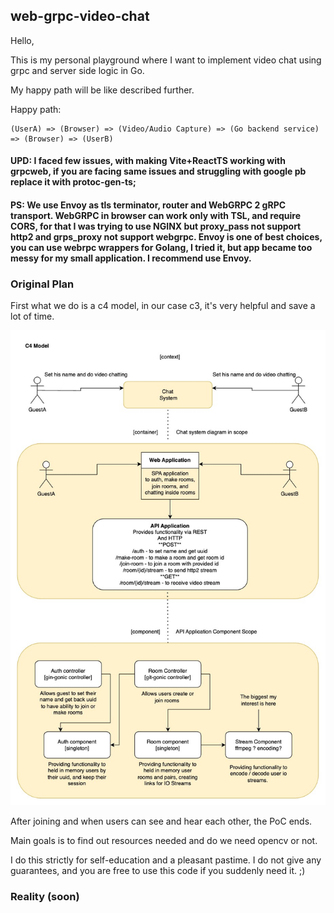 ## web-grpc-video-chat

Hello,

This is my personal playground where I want to implement video chat using grpc and server side logic in Go.

My happy path will be like described further.

Happy path:
```
(UserA) => (Browser) => (Video/Audio Capture) => (Go backend service) => (Browser) => (UserB)
```

#### UPD: I faced few issues, with making Vite+ReactTS working with grpcweb, if you are facing same issues and struggling with google pb replace it with protoc-gen-ts;

#### PS: We use Envoy as tls terminator, router and WebGRPC 2 gRPC transport. WebGRPC in browser can work only with TSL, and require CORS, for that I was trying to use NGINX but proxy_pass not support http2 and grps_proxy not support webgrpc. Envoy is one of best choices, you can use webrpc wrappers for Golang, I tried it, but app became too messy for my small application. I recommend use Envoy.

### Original Plan
First what we do is a c4 model, in our case c3, it's very helpful and save a lot of time.

![](mac-video-chat.jpg)


After joining and when users can see and hear each other, the PoC ends.

Main goals is to find out resources needed and do we need opencv or not.

I do this strictly for self-education and a pleasant pastime. I do not give any guarantees,
and you are free to use this code if you suddenly need it. ;)

### Reality (soon)
